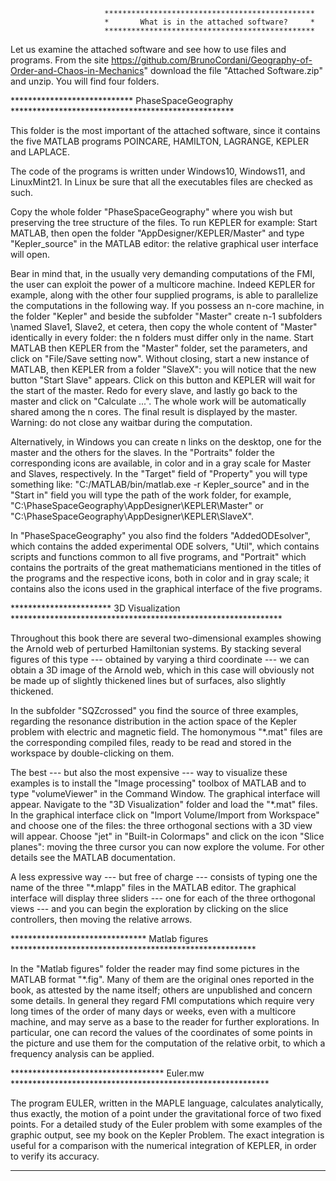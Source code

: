 		
                     	 ***********************************************     
                     	 *       What is in the attached software?     *     
                     	 ***********************************************     
			   
Let us examine the attached software and see how to use files and programs. From the site
          https://github.com/BrunoCordani/Geography-of-Order-and-Chaos-in-Mechanics"
download the file "Attached Software.zip" and unzip. You will find four folders.
	       
**************************** PhaseSpaceGeography ***************************************************

This folder is the most important of the attached software, since it contains the five
MATLAB programs POINCARE, HAMILTON, LAGRANGE, KEPLER and LAPLACE.

The code of the programs is written under Windows10, Windows11, and LinuxMint21.
In Linux be sure that all the executables files are checked as such.

Copy the whole folder "PhaseSpaceGeography" where you wish but preserving the tree structure of the files.
To run KEPLER for example: Start MATLAB, then open the folder "AppDesigner/KEPLER/Master" and
type "Kepler_source" in the MATLAB editor: the relative graphical user interface will open.

Bear in mind that, in the usually very demanding computations of the FMI, the
user can exploit the power of a multicore machine. Indeed KEPLER for example, along with the other four
supplied programs, is able to parallelize the computations in the following
way. If you possess an n-core machine, in the folder "Kepler" and
beside the subfolder "Master" create n-1 subfolders \named Slave1,
Slave2, et cetera, then copy the whole content of "Master" identically in
every folder: the n folders must differ only in the name. Start MATLAB then
KEPLER from the "Master" folder, set the parameters, and click on "File/Save setting now".
Without closing, start a new instance of MATLAB, then KEPLER from a folder
"SlaveX": you will notice that the new button "Start Slave" appears. Click on this button
and KEPLER will wait for the start of the
master. Redo for every slave, and lastly go back to the master and click on
"Calculate ...". The whole work will be automatically shared among the n cores.
The final result is displayed by the master. Warning: do not close any waitbar during the computation.

Alternatively, in Windows you can create n links on the desktop, one for
the master and the others for the slaves. In the "Portraits" folder the
corresponding icons are available, in color and in a gray scale for Master and
Slaves, respectively. In the "Target" field of "Property" you will type something like:
"C:/MATLAB/bin/matlab.exe -r Kepler_source" and in the "Start in" field you will type the path
of the work folder, for example, "C:\PhaseSpaceGeography\AppDesigner\KEPLER\Master" 
or "C:\PhaseSpaceGeography\AppDesigner\KEPLER\SlaveX". 

In "PhaseSpaceGeography" you also find the folders "AddedODEsolver", which contains the added
experimental ODE solvers, "Util", which contains scripts and functions common to all five programs,
and "Portrait" which contains the portraits of the great mathematicians mentioned in
the titles of the programs and the respective icons, both in color and in gray scale;
it contains also the icons used in the graphical interface of the five programs.

*********************** 3D Visualization **************************************************************

Throughout this book there are several two-dimensional examples showing the Arnold web of perturbed
Hamiltonian systems. By stacking several figures of this type --- obtained by varying a third coordinate --- we
can obtain a 3D image of the Arnold web, which in this case will obviously not be made up of slightly thickened
lines but of surfaces, also slightly thickened.

In the subfolder "SQZcrossed" you find the source of three examples, regarding the resonance distribution
in the action space of the Kepler problem with electric and magnetic field. The homonymous "*.mat" files
are the corresponding compiled files, ready to be read and stored in the workspace by double-clicking on them.

The best --- but also the most expensive --- way to visualize these examples is to install
the "Image processing" toolbox of MATLAB and to type "volumeViewer" in the Command Window.
The graphical interface will appear. Navigate to the "3D Visualization" folder and load
the "*.mat" files. In the graphical interface click on "Import Volume/Import from Workspace"
and choose one of the files: the three orthogonal sections with a 3D view will appear.
Choose "jet" in "Built-in Colormaps" and click on the icon "Slice planes": moving the three cursor
you can now explore the volume. For other details see the MATLAB documentation.

A less expressive way --- but free of charge --- consists of typing one the name of the three "*.mlapp" files
in the MATLAB editor. The graphical interface will display three sliders --- one for each of the three
orthogonal views --- and you can begin the exploration by clicking on the slice controllers,
then moving the relative arrows.

******************************* Matlab figures ********************************************************

In the "Matlab figures" folder the reader may find some pictures in the
MATLAB format "*.fig". Many of them are the original ones reported in the book,
as attested by the name itself; others are unpublished and concern some
details. In general they regard FMI computations which require very
long times of the order of many days or weeks, even with a multicore machine,
and may serve as a base to the reader for further explorations. In particular,
one can record the values of the coordinates of some points in the picture and use
them for the computation of the relative orbit, to which a frequency analysis can be applied.

*********************************** Euler.mw ***********************************************************

The program EULER, written in the MAPLE language, calculates
analytically, thus exactly, the motion of a point under the
gravitational force of two fixed points. For a detailed study of the Euler
problem with some examples of the graphic output, see my book on the Kepler Problem. The exact
integration is useful for a comparison with the numerical integration of
KEPLER, in order to verify its accuracy.

********************************************************************************
